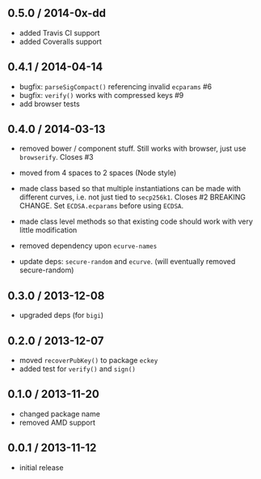 0.5.0 / 2014-0x-dd
------------------
* added Travis CI support
* added Coveralls support

0.4.1 / 2014-04-14
------------------
* bugfix: `parseSigCompact()` referencing invalid `ecparams` #6
* bugfix: `verify()` works with compressed keys #9
* add browser tests

0.4.0 / 2014-03-13
------------------
* removed bower / component stuff. Still works with browser, just use `browserify`. Closes #3
* moved from 4 spaces to 2 spaces (Node style)
* made class based so that multiple instantiations can be made with different curves, i.e. not just tied to `secp256k1`. Closes #2 
  BREAKING CHANGE. Set `ECDSA.ecparams` before using `ECDSA`.

* made class level methods so that existing code should work with very little modification
* removed dependency upon `ecurve-names`
* update deps: `secure-random` and `ecurve`. (will eventually removed secure-random)

0.3.0 / 2013-12-08
------------------
* upgraded deps (for `bigi`)

0.2.0 / 2013-12-07
------------------
* moved `recoverPubKey()` to package `eckey`
* added test for `verify()` and `sign()`

0.1.0 / 2013-11-20
------------------
* changed package name 
* removed AMD support


0.0.1 / 2013-11-12
------------------
* initial release